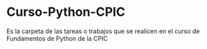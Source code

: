 # Curso-Python-CPIC
Es la carpeta de las tareas o trabajos que se realicen en el curso de Fundamentos de Python de la CPIC
